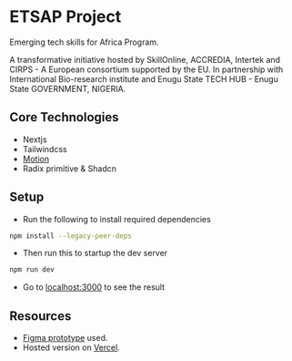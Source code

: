 # ETSAP Project

Emerging tech skills for Africa Program.

A transformative initiative hosted by SkillOnline, ACCREDIA, Intertek and CIRPS - A European consortium supported by the EU. In partnership with International Bio-research institute and Enugu State TECH HUB - Enugu State GOVERNMENT, NIGERIA.

## Core Technologies

- Nextjs
- Tailwindcss
- [Motion](http://motion.dev)
- Radix primitive & Shadcn

## Setup

- Run the following to install required dependencies

```bash
npm install --legacy-peer-deps
```

- Then run this to startup the dev server

```bash
npm run dev
```

- Go to [localhost:3000](http://localhost:3000) to see the result

## Resources

- [Figma prototype](https://www.figma.com/design/qPm849sWZBs6cvBpRfTwRt/ESTHUB-DESIGN-FILE) used.
- Hosted version on [Vercel](https://etsap-fe.vercel.app).
